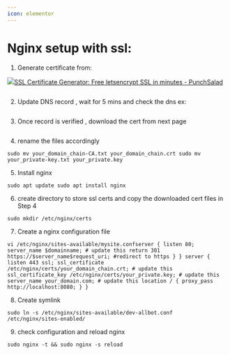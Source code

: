 ```yaml
---
icon: elementor
---
```


# Nginx setup with ssl:

1. Generate certificate from:

[![](https://punchsalad.com/wp-content/uploads/2020/09/cropped-Icon-profile-2-32x32.png)SSL Certificate Generator: Free letsencrypt SSL in minutes - PunchSalad](https://punchsalad.com/ssl-certificate-generator/)

<figure><img src="../../../../../.gitbook/assets/generate-ssl-cert.png" alt=""><figcaption></figcaption></figure>

&#x20;

2. Update DNS record , wait for 5 mins and check the dns ex:



<figure><img src="../../../../../.gitbook/assets/update-dns-record-ssl2.png" alt=""><figcaption></figcaption></figure>

&#x20;

3. Once record is verified , download the cert from next page



<figure><img src="../../../../../.gitbook/assets/download-ssl-cert.png" alt=""><figcaption></figcaption></figure>

&#x20;

4. rename the files accordingly

`sudo mv your_domain_chain-CA.txt your_domain_chain.crt sudo mv your_private-key.txt your_private.key`

5. Install nginx

`sudo apt update sudo apt install nginx`

6. create directory to store ssl certs and copy the downloaded cert files in Step 4

`sudo mkdir /etc/nginx/certs`

7. Create a nginx configuration file

`vi /etc/nginx/sites-available/mysite.confserver { listen 80; server_name $domainname; # update this return 301 https://$server_name$request_uri; #redirect to https } } server { listen 443 ssl; ssl_certificate /etc/nginx/certs/your_domain_chain.crt; # update this ssl_certificate_key /etc/nginx/certs/your_private.key; # update this server_name your_domain.com; # update this location / { proxy_pass http://localhost:8080; } }`

8. Create symlink

`sudo ln -s /etc/nginx/sites-available/dev-allbot.conf /etc/nginx/sites-enabled/`

9. check configuration and reload nginx

`sudo nginx -t && sudo nginx -s reload`

&#x20;
